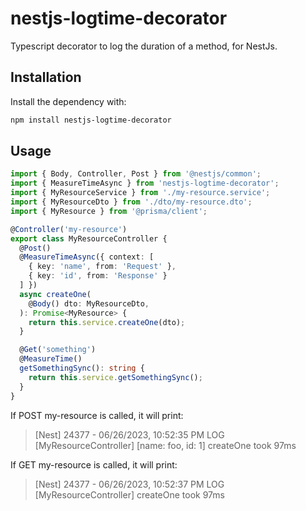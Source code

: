 # nestjs-logtime-decorator
Typescript decorator to log the duration of a method, for NestJs.

## Installation

Install the dependency with:

```sh
npm install nestjs-logtime-decorator
```

## Usage

```ts
import { Body, Controller, Post } from '@nestjs/common';
import { MeasureTimeAsync } from 'nestjs-logtime-decorator';
import { MyResourceService } from './my-resource.service';
import { MyResourceDto } from './dto/my-resource.dto';
import { MyResource } from '@prisma/client';

@Controller('my-resource')
export class MyResourceController {
  @Post()
  @MeasureTimeAsync({ context: [
    { key: 'name', from: 'Request' },
    { key: 'id', from: 'Response' }
  ] })
  async createOne(
    @Body() dto: MyResourceDto,
  ): Promise<MyResource> {
    return this.service.createOne(dto);
  }

  @Get('something')
  @MeasureTime()
  getSomethingSync(): string {
    return this.service.getSomethingSync();
  }
}
```

If POST my-resource is called, it will print:
> [Nest] 24377  - 06/26/2023, 10:52:35 PM     LOG [MyResourceController] [name: foo, id: 1] createOne took 97ms

If GET my-resource is called, it will print:
> [Nest] 24377  - 06/26/2023, 10:52:37 PM     LOG [MyResourceController] createOne took 97ms
